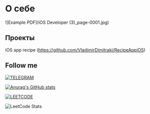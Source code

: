  # О себе

![Example PDF](iOS Developer (3)_page-0001.jpg)


## Проекты
iOS app recipe
(https://github.com/VladimirDimitraki/RecipeAppiOS)

## Follow me ##

[![TELEGRAM](https://img.shields.io/badge/TELEGRAM-090909?style=for-the-badge&logo=Telegram)](https://t.me/dimitrakiV)

[![Anurag's GitHub stats](https://github-readme-stats.vercel.app/api?username=VladimirDimitraki)](https://github.com/anuraghazra/github-readme-stats)

[![LEETCODE](https://img.shields.io/badge/LeetCode-VladimirDimitraki-090909?style=for-the-badge&logo=leetcode)](https://leetcode.com/VladimirDimitraki/)

![LeetCode Stats](https://leetcard.jacoblin.cool/VladimirDimitraki?ext=activity)
